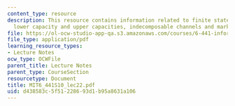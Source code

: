 ```yaml
---
content_type: resource
description: This resource contains information related to finite state channels,
  lower capacity and upper capacities, indecomposable channels and markov channels.
file: https://ol-ocw-studio-app-qa.s3.amazonaws.com/courses/6-441-information-theory-spring-2010/d438583c5f51228693d1b95a8631a106_MIT6_441S10_lec22.pdf
file_type: application/pdf
learning_resource_types:
- Lecture Notes
ocw_type: OCWFile
parent_title: Lecture Notes
parent_type: CourseSection
resourcetype: Document
title: MIT6_441S10_lec22.pdf
uid: d438583c-5f51-2286-93d1-b95a8631a106
---
```

